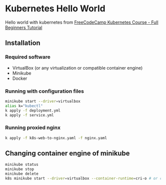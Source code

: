 # Kubernetes Hello World

Hello world with kubernetes from [FreeCodeCamp Kubernetes Course - Full Beginners Tutorial](https://www.youtube.com/watch?v=d6WC5n9G_sM)

## Installation

### Required software

- VirtualBox (or any virtualization or compatible container engine)
- Minikube
- Docker

### Running with configuration files

```bash
minikube start --driver=virtualbox
alias k="kubectl"
k apply -f deployment.yml 
k apply -f service.yml 
```

### Running proxied nginx

```bash
k apply -f k8s-web-to-nginx.yaml -f nginx.yaml
```

## Changing container engine of minikube

```bash
minikube status
minikube stop
minikube delete
k8s minikube start --driver=virtualbox --container-runtime=cri-o # or containerd
```